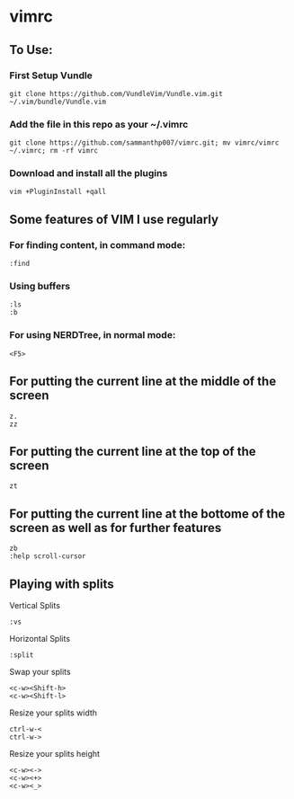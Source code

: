# vimrc
## To Use:

### First Setup Vundle
```
git clone https://github.com/VundleVim/Vundle.vim.git ~/.vim/bundle/Vundle.vim
```

### Add the file in this repo as your ~/.vimrc
```
git clone https://github.com/sammanthp007/vimrc.git; mv vimrc/vimrc ~/.vimrc; rm -rf vimrc
```

### Download and install all the plugins
```
vim +PluginInstall +qall
```

## Some features of VIM I use regularly
### For finding content, in command mode:
```
:find
```

### Using buffers
```
:ls
:b 
```

### For using NERDTree, in normal mode:
```
<F5>
```
## For putting the current line at the middle of the screen
```
z.
zz
```

## For putting the current line at the top of the screen
```
zt
```
## For putting the current line at the bottome of the screen as well as for further features
```
zb
:help scroll-cursor
```

## Playing with splits
Vertical Splits
```
:vs
```
Horizontal Splits
```
:split
```
Swap your splits
```
<c-w><Shift-h>
<c-w><Shift-l>
```
Resize your splits width
```
ctrl-w-<
ctrl-w->
```
Resize your splits height
```
<c-w><->
<c-w><+>
<c-w><_>
```
